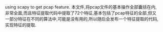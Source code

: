 using scapy to get pcap feature.
本文件,将pcap文件的基本操作全部囊括在内,非常全面,而且特征提取代码中提取了72个特征,基本包括了pcap特征的全部,但又一部分特征在不同的算法中,可能是没有用的,所以随后会发布一个特征提取的代码,实现特征的提取.
